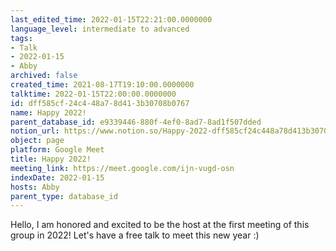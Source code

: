 ```yaml
---
last_edited_time: 2022-01-15T22:21:00.0000000
language_level: intermediate to advanced
tags:
- Talk
- 2022-01-15
- Abby
archived: false
created_time: 2021-08-17T19:10:00.0000000
talktime: 2022-01-15T22:00:00.0000000
id: dff585cf-24c4-48a7-8d41-3b30708b0767
name: Happy 2022!
parent_database_id: e9339446-880f-4ef0-8ad7-8ad1f507dded
notion_url: https://www.notion.so/Happy-2022-dff585cf24c448a78d413b30708b0767
object: page
platform: Google Meet
title: Happy 2022!
meeting_link: https://meet.google.com/ijn-vugd-osn
indexDate: 2022-01-15
hosts: Abby
parent_type: database_id
---
```


Hello, I am honored and excited to be the host at the first meeting of this group in 2022! Let's have a free talk to meet this new year :)





